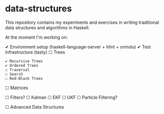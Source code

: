 # data-structures

This repository contains my experiments and exercises in writing traditional data structures and algorithms in Haskell.

At the moment I'm working on:

✔ Environment setup (haskell-language-server + hlint + ormolu)
✔ Test infrastructure (tasty)
☐ Trees

    ✔ Recursive Trees
    ✔ Ordered Trees
    ☐ Traversal
    ☐ Search
    ☐ Red-Black Trees

☐ Matrices

☐ Filters?
    ☐ Kalman
    ☐ EKF
    ☐ UKF
    ☐ Particle Filtering?

☐ Advanced Data Structures
